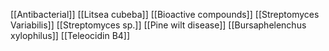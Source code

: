 [[Antibacterial]]
[[Litsea cubeba]]
[[Bioactive compounds]]
[[Streptomyces Variabilis]]
[[Streptomyces sp.]]
[[Pine wilt disease]]
[[Bursaphelenchus xylophilus]]
[[Teleocidin B4]]
